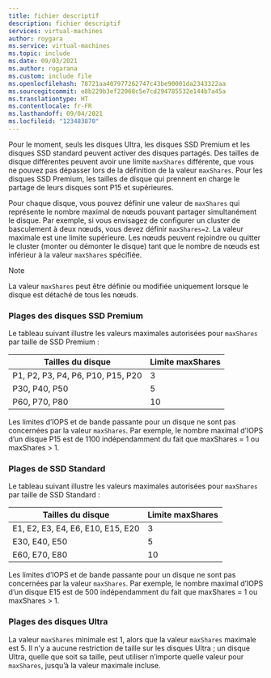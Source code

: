 ```yaml
---
title: fichier descriptif
description: fichier descriptif
services: virtual-machines
author: roygara
ms.service: virtual-machines
ms.topic: include
ms.date: 09/03/2021
ms.author: rogarana
ms.custom: include file
ms.openlocfilehash: 78721aa407977262747c43be90001da2343322aa
ms.sourcegitcommit: e8b229b3ef22068c5e7cd294785532e144b7a45a
ms.translationtype: HT
ms.contentlocale: fr-FR
ms.lasthandoff: 09/04/2021
ms.locfileid: "123483870"
---
```

Pour le moment, seuls les disques Ultra, les disques SSD Premium et les disques SSD standard peuvent activer des disques partagés. Des tailles de disque différentes peuvent avoir une limite `maxShares` différente, que vous ne pouvez pas dépasser lors de la définition de la valeur `maxShares`. Pour les disques SSD Premium, les tailles de disque qui prennent en charge le partage de leurs disques sont P15 et supérieures.

Pour chaque disque, vous pouvez définir une valeur de `maxShares` qui représente le nombre maximal de nœuds pouvant partager simultanément le disque. Par exemple, si vous envisagez de configurer un cluster de basculement à deux nœuds, vous devez définir `maxShares=2`. La valeur maximale est une limite supérieure. Les nœuds peuvent rejoindre ou quitter le cluster (monter ou démonter le disque) tant que le nombre de nœuds est inférieur à la valeur `maxShares` spécifiée.

> [!NOTE]
> La valeur `maxShares` peut être définie ou modifiée uniquement lorsque le disque est détaché de tous les nœuds.

### <a name="premium-ssd-ranges"></a>Plages des disques SSD Premium

Le tableau suivant illustre les valeurs maximales autorisées pour `maxShares` par taille de SSD Premium :

|Tailles du disque  |Limite maxShares  |
|---------|---------|
|P1, P2, P3, P4, P6, P10, P15, P20     |3         |
|P30, P40, P50     |5         |
|P60, P70, P80     |10         |

Les limites d’IOPS et de bande passante pour un disque ne sont pas concernées par la valeur `maxShares`. Par exemple, le nombre maximal d’IOPS d’un disque P15 est de 1100 indépendamment du fait que maxShares = 1 ou maxShares > 1.

### <a name="standard-ssd-ranges"></a>Plages de SSD Standard

Le tableau suivant illustre les valeurs maximales autorisées pour `maxShares` par taille de SSD Standard :

|Tailles du disque  |Limite maxShares  |
|---------|---------|
|E1, E2, E3, E4, E6, E10, E15, E20     |3         |
|E30, E40, E50     |5         |
|E60, E70, E80     |10         |

Les limites d’IOPS et de bande passante pour un disque ne sont pas concernées par la valeur `maxShares`. Par exemple, le nombre maximal d’IOPS d’un disque E15 est de 500 indépendamment du fait que maxShares = 1 ou maxShares > 1.

### <a name="ultra-disk-ranges"></a>Plages des disques Ultra

La valeur `maxShares` minimale est 1, alors que la valeur `maxShares` maximale est 5. Il n’y a aucune restriction de taille sur les disques Ultra ; un disque Ultra, quelle que soit sa taille, peut utiliser n’importe quelle valeur pour `maxShares`, jusqu’à la valeur maximale incluse.